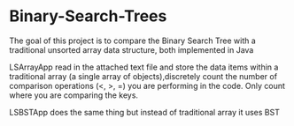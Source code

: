 # Binary-Search-Trees
The goal of this project is to compare the Binary Search Tree with a traditional unsorted array data structure, both implemented in Java


LSArrayApp  read in the attached text file and store the data items within a traditional array (a single array of objects),discretely count the number of comparison operations (<, >, =) you are performing in the code.  Only count where you are comparing the keys.

LSBSTApp does the same thing but instead of traditional array it uses BST

